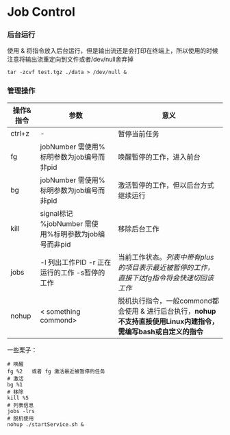 # Job Control

### 后台运行

使用 & 将指令放入后台运行，但是输出流还是会打印在终端上，所以使用的时候注意将输出流重定向到文件或者/dev/null舍弃掉

	tar -zcvf test.tgz ./data > /dev/null &

### 管理操作

|操作&指令|参数|意义|
|---|---|---|
|ctrl+z|-|暂停当前任务|
|fg|jobNumber 需使用%标明参数为job编号而非pid|唤醒暂停的工作，进入前台|
|bg|jobNumber 需使用%标明参数为job编号而非pid|激活暂停的工作，但以后台方式继续运行|
|kill|signal标记 %jobNumber 需使用%标明参数为job编号而非pid|移除后台工作|
|jobs |-l 列出工作PID -r 正在运行的工作 -s暂停的工作|当前工作状态。*列表中带有plus的项目表示最近被暂停的工作，直接下达fg指令将会快速切回该工作*|
|nohup|\< something commond\>|脱机执行指令，一般commond都会使用 & 进行后台执行，**nohup不支持直接使用Linux内建指令，需编写bash或自定义的指令**|

一些栗子：

	# 唤醒 
	fg %2   或者 fg 激活最近被暂停的任务
	# 激活
	bg %1
	# 移除
	kill %5
	# 列表信息 
	jobs -lrs
	# 脱机使用
	nohup ./startService.sh &

